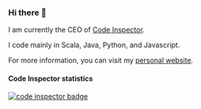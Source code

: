 ### Hi there 👋

I am currently the CEO of [Code Inspector](https://www.code-inspedctor.com).

I code mainly in Scala, Java, Python, and Javascript.

For more information, you can visit my [personal website](https://julien.gunnm.org).


#### Code Inspector statistics

<a href="https://frontend.code-inspector.com/public/user/github/juli1">
   <img src="https://code-inspector.com/public/badge/user/github/juli1" alt="code inspector badge" />
</a>
